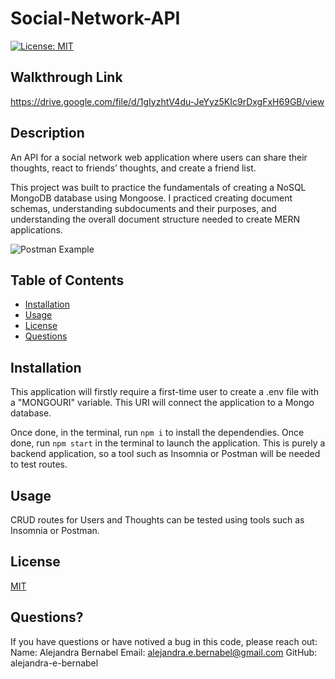# Social-Network-API
[![License: MIT](https://img.shields.io/badge/License-MIT-yellow.svg)](https://opensource.org/licenses/MIT)

## Walkthrough Link
https://drive.google.com/file/d/1gIyzhtV4du-JeYyz5KIc9rDxgFxH69GB/view

## Description

An API for a social network web application where users can share their thoughts, react to friends’ thoughts, and create a friend list.

This project was built to practice the fundamentals of creating a NoSQL MongoDB database using Mongoose. I practiced creating document schemas, understanding subdocuments and their purposes, and understanding the overall document structure needed to create MERN applications.

![Postman Example](image.png)

## Table of Contents

- [Installation](#installation)
- [Usage](#usage)
- [License](#license)
- [Questions](#questions?)


## Installation

This application will firstly require a first-time user to create a .env file with a "MONGOURI" variable. This URI will connect the application to a Mongo database. 

Once done, in the terminal, run `npm i` to install the dependendies. Once done, run `npm start` in the terminal to launch the application. This is purely a backend application, so a tool such as Insomnia or Postman will be needed to test routes.

## Usage

CRUD routes for Users and Thoughts can be tested using tools such as Insomnia or Postman.

## License 

[MIT](https://choosealicense.com/licenses/mit/)

## Questions? 

If you have questions or have notived a bug in this code, please reach out:
Name: Alejandra Bernabel
Email: alejandra.e.bernabel@gmail.com
GitHub: alejandra-e-bernabel
